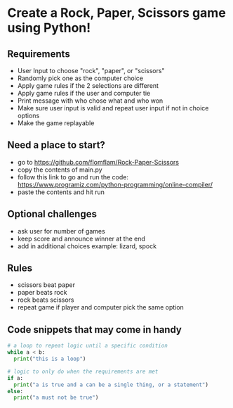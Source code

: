 # Create a Rock, Paper, Scissors game using Python!
## Requirements
- User Input to choose "rock", "paper", or "scissors"
- Randomly pick one as the computer choice
- Apply game rules if the 2 selections are different
- Apply game rules if the user and computer tie
- Print message with who chose what and who won
- Make sure user input is valid and repeat user input if not in choice options
- Make the game replayable

## Need a place to start?
- go to https://github.com/flomflam/Rock-Paper-Scissors
- copy the contents of main.py
- follow this link to go and run the code: https://www.programiz.com/python-programming/online-compiler/
- paste the contents and hit run 

## Optional challenges
- ask user for number of games
- keep score and announce winner at the end
- add in additional choices example: lizard, spock

## Rules
- scissors beat paper
- paper beats rock
- rock beats scissors
- repeat game if player and computer pick the same option

## Code snippets that may come in handy
```python
# a loop to repeat logic until a specific condition
while a < b:
  print("this is a loop")

# logic to only do when the requirements are met  
if a:
  print("a is true and a can be a single thing, or a statement")
else:
  print("a must not be true")
```

